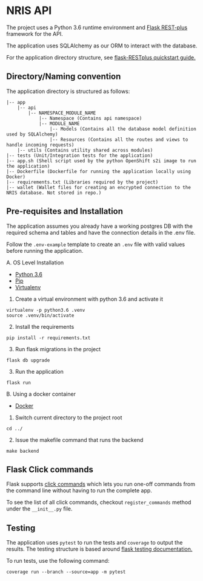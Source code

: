 # NRIS API

The project uses a Python 3.6 runtime environment and [Flask REST-plus](https://flask-restplus.readthedocs.io/en/stable/) framework for the API.

The application uses SQLAlchemy as our ORM to interact with the database.

For the application directory structure, see [flask-RESTplus quickstart guide.](https://flask-restplus.readthedocs.io/en/stable/quickstart.html)

## Directory/Naming convention

The application directory is structured as follows:

```
|-- app
    |-- api
        |-- NAMESPACE_MODULE_NAME
            |-- Namespace (Contains api namespace)
            |-- MODULE_NAME
                |-- Models (Contains all the database model definition used by SQLAlchemy)
                |-- Resources (Contains all the routes and views to handle incoming requests)
    |-- utils (Contains utility shared across modules)
|-- tests (Unit/Integration tests for the application)
|-- app.sh (Shell script used by the python OpenShift s2i image to run the application)
|-- Dockerfile (Dockerfile for running the application locally using Docker)
|-- requirements.txt (Libraries required by the project)
|-- wallet (Wallet files for creating an encrypted connection to the NRIS database. Not stored in repo.)
```

## Pre-requisites and Installation

The application assumes you already have a working postgres DB with the required schema and tables and have the connection details in the .env file.

Follow the `.env-example` template to create an `.env` file with valid values before running the application.

A. OS Level Installation

- [Python 3.6](https://www.python.org/downloads/release/python-360/)
- [Pip](https://pypi.org/project/pip/)
- [Virtualenv](https://virtualenv.pypa.io/en/stable/)

1. Create a virtual environment with python 3.6 and activate it

```
virtualenv -p python3.6 .venv
source .venv/bin/activate
```

2. Install the requirements

```
pip install -r requirements.txt
```

3. Run flask migrations in the project

```
flask db upgrade
```

3. Run the application

```
flask run
```

B. Using a docker container

- [Docker](https://www.docker.com/)

1. Switch current directory to the project root

```
cd ../
```

2. Issue the makefile command that runs the backend

```
make backend
```

## Flask Click commands

Flask supports [click commands](http://flask.pocoo.org/docs/1.0/cli/) which lets you run one-off commands from the command line without having to run the complete app.

To see the list of all click commands, checkout `register_commands` method under the `__init__.py` file.

## Testing

The application uses `pytest` to run the tests and `coverage` to output the results. The testing structure is based around [flask testing documentation.](http://flask.pocoo.org/docs/1.0/testing/)

To run tests, use the following command:

```
coverage run --branch --source=app -m pytest
```
